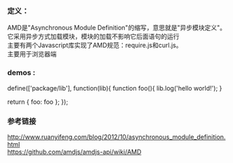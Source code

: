 ### 定义：
AMD是"Asynchronous Module Definition"的缩写，意思就是"异步模块定义"。    
它采用异步方式加载模块，模块的加载不影响它后面语句的运行  
主要有两个Javascript库实现了AMD规范：require.js和curl.js。  
主要用于浏览器端

### demos :  

define(['package/lib'], function(lib){
  function foo(){
    lib.log('hello world!');
  }

  return {
    foo: foo
  };
});


### 参考链接 
http://www.ruanyifeng.com/blog/2012/10/asynchronous_module_definition.html  
https://github.com/amdjs/amdjs-api/wiki/AMD
